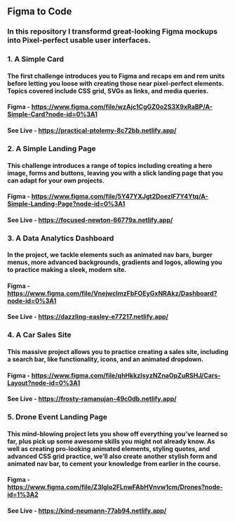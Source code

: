 ## Figma to Code

### In this repository I transformd great-looking Figma mockups into Pixel-perfect usable user interfaces.


### 1. A Simple Card 

#### The first challenge introduces you to Figma and recaps em and rem units before letting you loose with creating those near pixel-perfect elements. Topics covered include CSS grid, SVGs as links, and media queries. 

#### Figma - https://www.figma.com/file/wzAjc1CgGZ0o2S3X9xRaBP/A-Simple-Card?node-id=0%3A1

#### See Live - https://practical-ptolemy-8c72bb.netlify.app/


### 2. A Simple Landing Page 

#### This challenge introduces a range of topics including creating a hero image, forms and buttons, leaving you with a slick landing page that you can adapt for your own projects. 

#### Figma - https://www.figma.com/file/5Y47YXJgt2DoezlF7Y4Ytq/A-Simple-Landing-Page?node-id=0%3A1

#### See Live - https://focused-newton-66779a.netlify.app/


### 3. A Data Analytics Dashboard 

#### In the project, we tackle elements such as animated nav bars, burger menus, more advanced backgrounds, gradients and logos, allowing you to practice making a sleek, modern site.

#### Figma - https://www.figma.com/file/VnejwcImzFbFOEyGxNRAkz/Dashboard?node-id=0%3A1

#### See Live - https://dazzling-easley-e77217.netlify.app/


### 4. A Car Sales Site 

#### This massive project allows you to practice creating a sales site, including a search bar, like functionality, icons, and an animated dropdown.

#### Figma - https://www.figma.com/file/qhHkkzlsyzNZnaOpZuRSHJ/Cars-Layout?node-id=0%3A1

#### See Live - https://frosty-ramanujan-49c0db.netlify.app/


### 5. Drone Event Landing Page 

#### This mind-blowing project lets you show off everything you’ve learned so far, plus pick up some awesome skills you might not already know. As well as creating pro-looking animated elements, styling quotes, and advanced CSS grid practice, we’ll also create another stylish form and animated nav bar, to cement your knowledge from earlier in the course. 

#### Figma - https://www.figma.com/file/Z3lglo2FLnwFAbHVnvw1cm/Drones?node-id=1%3A2

#### See Live - https://kind-neumann-77ab94.netlify.app/